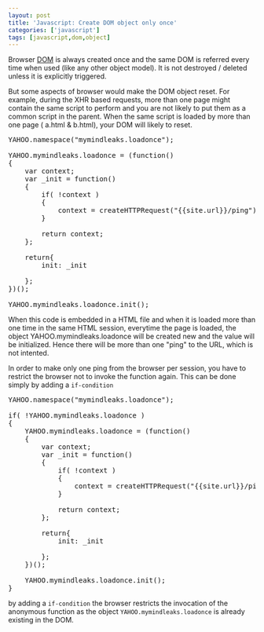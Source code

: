 ```yaml
---
layout: post
title: 'Javascript: Create DOM object only once'
categories: ['javascript']
tags: [javascript,dom,object]
---
```

Browser [DOM](http://en.wikipedia.org/wiki/Document_Object_Model "Document Object Model")  is always created once and the same DOM is referred every time when used (like any other object model). It is not destroyed / deleted unless it is explicitly triggered.

But some aspects of browser would make the DOM object reset. For example, during the XHR based requests, more than one page might contain the same script to perform and you are not likely to put them as a common script in the parent. When the same script is loaded by more than one page ( a.html &amp; b.html), your DOM will likely to reset.

<pre class="brush:js">
YAHOO.namespace("mymindleaks.loadonce");

YAHOO.mymindleaks.loadonce = (function()
{
	var context;
	var _init = function()
	{
		if( !context )
		{
			context = createHTTPRequest("{{site.url}}/ping");
		}

		return context;
	};

	return{
		init: _init

	};
})();

YAHOO.mymindleaks.loadonce.init();
</pre>
When this code is embedded in a HTML file and when it is loaded more than one time in the same HTML session, everytime the page is loaded, the object YAHOO.mymindleaks.loadonce will be created new and the value will be initialized. Hence there will be more than one "ping" to the URL, which is not intented.

In order to make only one ping from the browser per session, you have to restrict the browser not to invoke the function again. This can be done simply by adding a <code>if-condition</code>

<pre class="brush:js">
YAHOO.namespace("mymindleaks.loadonce");

if( !YAHOO.mymindleaks.loadonce )
{
	YAHOO.mymindleaks.loadonce = (function()
	{
		var context;
		var _init = function()
		{
			if( !context )
			{
				context = createHTTPRequest("{{site.url}}/ping");
			}

			return context;
		};

		return{
			init: _init

		};
	})();

	YAHOO.mymindleaks.loadonce.init();
}
</pre>

by adding a <code>if-condition</code> the browser restricts the invocation of the anonymous function as the object <code>YAHOO.mymindleaks.loadonce</code> is already existing in the DOM.
